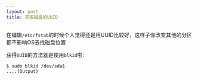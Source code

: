 ```yaml
---
layout: post
title: 获取磁盘的UUID
---
```


在编辑`/etc/fstab`的时候个人觉得还是用UUID比较好，这样子你改变其他的分区都不影响OS去找磁盘位置

获得`UUID`的方法就是使用`blkid`啦:

```bash
$ sudo blkid /dev/sda1
....(Output)
```
